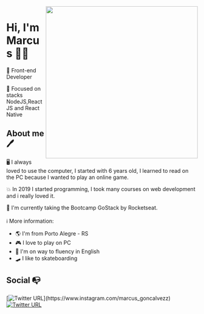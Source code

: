<img align="right" width="400" height="400" src="https://i.imgur.com/7GQmWjV.jpg">


# Hi, I'm Marcus :man_technologist:

:robot: Front-end Developer

🎯 Focused on stacks NodeJS,ReactJS and React Native 

## About me 🖊

🖥 I always loved to use the computer, I started with 6 years old, I learned to read on the PC because I wanted to play an online game.

💥 In 2019 I started programming, I took many courses on web development and i really loved it.

🚀 I'm currently taking the Bootcamp GoStack by Rocketseat.
<br><br>
ℹ More information:
- :earth_americas: I'm from Porto Alegre - RS
- :video_game: I love to play on PC
- :gem: I'm on way to fluency in English
- :skateboard: I like to skateboarding


## Social :mailbox_with_no_mail:


[![Twitter URL](https://img.shields.io/twitter/url?color=%23fb3958&label=follow&logo=instagram&logoColor=%23fb3958&style=flat-square&url=https%3A%2F%2Fwww.instagram.com%2Falejorc_)](https://www.instagram.com/marcus_goncalvezz)
[![Twitter URL](https://img.shields.io/twitter/url?color=%230072b1&label=connect&logo=linkedin&logoColor=%230072b1&style=flat-square&url=https%3A%2F%2Fwww.linkedin.com%2Fin%2Falejandro-ramirez-ciceros%2F)](https://www.linkedin.com/in/marcusgon%C3%A7alvess/)
